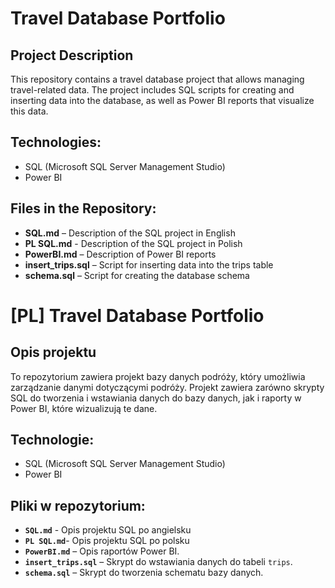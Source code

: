 # Travel Database Portfolio

## Project Description
This repository contains a travel database project that allows managing travel-related data. The project includes SQL scripts for creating and inserting data into the database, as well as Power BI reports that visualize this data.

## Technologies:
- SQL (Microsoft SQL Server Management Studio)
- Power BI

## Files in the Repository:
- **SQL.md** – Description of the SQL project in English
- **PL SQL.md** - Description of the SQL project in Polish
- **PowerBI.md** – Description of Power BI reports
- **insert_trips.sql** – Script for inserting data into the trips table
- **schema.sql** – Script for creating the database schema







# [PL]  Travel Database Portfolio

## Opis projektu
To repozytorium zawiera projekt bazy danych podróży, który umożliwia zarządzanie danymi dotyczącymi podróży. Projekt zawiera zarówno skrypty SQL do tworzenia i wstawiania danych do bazy danych, jak i raporty w Power BI, które wizualizują te dane.

## Technologie:
- SQL (Microsoft SQL Server Management Studio)
- Power BI

## Pliki w repozytorium:
- **`SQL.md`** - Opis projektu SQL po angielsku
- **`PL SQL.md`**- Opis projektu SQL po polsku
- **`PowerBI.md`** – Opis raportów Power BI.
- **`insert_trips.sql`** – Skrypt do wstawiania danych do tabeli `trips`.
- **`schema.sql`** – Skrypt do tworzenia schematu bazy danych.





